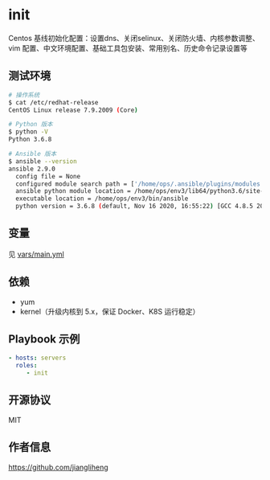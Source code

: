 init
=========

Centos 基线初始化配置：设置dns、关闭selinux、关闭防火墙、内核参数调整、vim 配置、中文环境配置、基础工具包安装、常用别名、历史命令记录设置等

测试环境
------------

```bash
# 操作系统
$ cat /etc/redhat-release
CentOS Linux release 7.9.2009 (Core)

# Python 版本
$ python -V
Python 3.6.8

# Ansible 版本
$ ansible --version
ansible 2.9.0
  config file = None
  configured module search path = ['/home/ops/.ansible/plugins/modules', '/usr/share/ansible/plugins/modules']
  ansible python module location = /home/ops/env3/lib64/python3.6/site-packages/ansible
  executable location = /home/ops/env3/bin/ansible
  python version = 3.6.8 (default, Nov 16 2020, 16:55:22) [GCC 4.8.5 20150623 (Red Hat 4.8.5-44)]
```

变量
--------------

见 [vars/main.yml](vars/main.yml)

依赖
------------

- yum
- kernel（升级内核到 5.x，保证 Docker、K8S 运行稳定）

Playbook 示例
----------------

```yaml
- hosts: servers
  roles:
     - init
```

开源协议
-------

MIT

作者信息
------------------

https://github.com/jiangliheng
